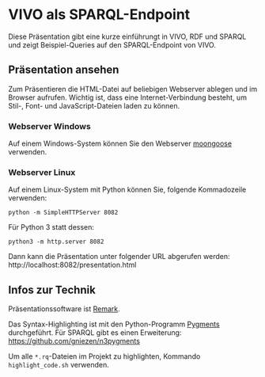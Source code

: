 # VIVO als SPARQL-Endpoint

Diese Präsentation gibt eine kurze einführungt in VIVO, RDF und SPARQL und zeigt Beispiel-Queries auf den SPARQL-Endpoint von VIVO.

## Präsentation ansehen
Zum Präsentieren die HTML-Datei auf beliebigen Webserver ablegen und im Browser aufrufen. Wichtig ist, dass eine Internet-Verbindung besteht, um Stil-, Font- und JavaScript-Dateien laden zu können.

### Webserver Windows
Auf einem Windows-System können Sie den Webserver [moongoose](http://code.google.com/p/mongoose/) verwenden.

### Webserver Linux
Auf einem Linux-System mit Python können Sie, folgende Kommadozeile verwenden:

    python -m SimpleHTTPServer 8082 

Für Python 3 statt dessen:

    python3 -m http.server 8082 

Dann kann die Präsentation unter folgender URL abgerufen werden: http://localhost:8082/presentation.html

## Infos zur Technik

Präsentationssoftware ist [Remark](http://remarkjs.com/).

Das Syntax-Highlighting ist mit den Python-Programm [Pygments](http://pygments.org/) durchgeführt. Für SPARQL gibt es einen Erweiterung: https://github.com/gniezen/n3pygments

Um alle `*.rq`-Dateien im Projekt zu highlighten, Kommando `highlight_code.sh` verwenden.


